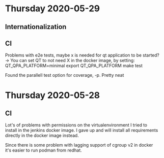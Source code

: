 # Thursday 2020-05-29


## Internationalization



## CI

Problems with e2e tests, maybe x is needed for qt application to be started?
-> You can set QT to not need X in the docker image, by setting:
QT_QPA_PLATFORM=minimal
export QT_QPA_PLATFORM
make test

Found the parallell test option for coverage, -p. Pretty neat


# Thursday 2020-05-28

## CI

Lot's of problems with permissions on the virtualenvironment I tried to install
in the jenkins docker image. I gave up and will install all requirements directly
in the docker image instead.

Since there is some problem with lagging support of cgroup v2 in docker it's
easier to run podman from redhat.
